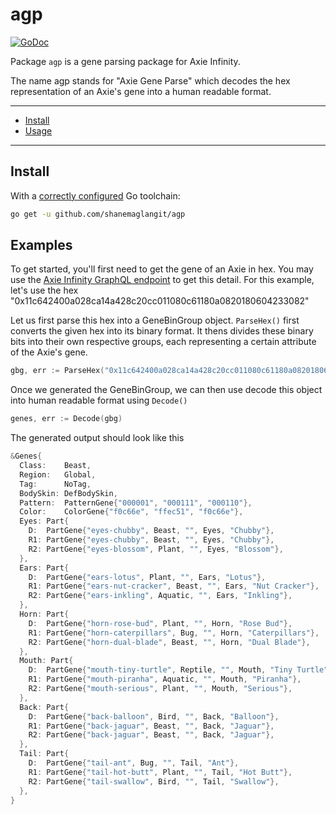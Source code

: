 # agp

[![GoDoc](https://pkg.go.dev/badge/github.com/shanemaglangit/agp?utm_source=godoc)](https://godoc.org/github.com/shanemaglangit/agp)

Package `agp` is a gene parsing package for Axie Infinity.

The name agp stands for "Axie Gene Parse" which decodes the hex representation of an Axie's gene into a human readable format.

---

* [Install](#install)
* [Usage](#examples)

---

## Install

With a [correctly configured](https://golang.org/doc/install#testing) Go toolchain:

```sh
go get -u github.com/shanemaglangit/agp
```

## Examples

To get started, you'll first need to get the gene of an Axie in hex. You may use the [Axie Infinity GraphQL endpoint](https://axie-graphql.web.app/) to get this detail. For this example, let's use the hex "0x11c642400a028ca14a428c20cc011080c61180a0820180604233082"

Let us first parse this hex into a GeneBinGroup object. `ParseHex()` first converts the given hex into its binary format. It thens divides these binary bits into their own respective groups, each representing a certain attribute of the Axie's gene.

```go
gbg, err := ParseHex("0x11c642400a028ca14a428c20cc011080c61180a0820180604233082")
```

Once we generated the GeneBinGroup, we can then use decode this object into human readable format using `Decode()`

```go
genes, err := Decode(gbg)
```

The generated output should look like this

```go
&Genes{
  Class:    Beast,
  Region:   Global,
  Tag:      NoTag,
  BodySkin: DefBodySkin,
  Pattern:  PatternGene{"000001", "000111", "000110"},
  Color:    ColorGene{"f0c66e", "ffec51", "f0c66e"},
  Eyes: Part{
    D:  PartGene{"eyes-chubby", Beast, "", Eyes, "Chubby"},
    R1: PartGene{"eyes-chubby", Beast, "", Eyes, "Chubby"},
    R2: PartGene{"eyes-blossom", Plant, "", Eyes, "Blossom"},
  },
  Ears: Part{
    D:  PartGene{"ears-lotus", Plant, "", Ears, "Lotus"},
    R1: PartGene{"ears-nut-cracker", Beast, "", Ears, "Nut Cracker"},
    R2: PartGene{"ears-inkling", Aquatic, "", Ears, "Inkling"},
  },
  Horn: Part{
    D:  PartGene{"horn-rose-bud", Plant, "", Horn, "Rose Bud"},
    R1: PartGene{"horn-caterpillars", Bug, "", Horn, "Caterpillars"},
    R2: PartGene{"horn-dual-blade", Beast, "", Horn, "Dual Blade"},
  },
  Mouth: Part{
    D:  PartGene{"mouth-tiny-turtle", Reptile, "", Mouth, "Tiny Turtle"},
    R1: PartGene{"mouth-piranha", Aquatic, "", Mouth, "Piranha"},
    R2: PartGene{"mouth-serious", Plant, "", Mouth, "Serious"},
  },
  Back: Part{
    D:  PartGene{"back-balloon", Bird, "", Back, "Balloon"},
    R1: PartGene{"back-jaguar", Beast, "", Back, "Jaguar"},
    R2: PartGene{"back-jaguar", Beast, "", Back, "Jaguar"},
  },
  Tail: Part{
    D:  PartGene{"tail-ant", Bug, "", Tail, "Ant"},
    R1: PartGene{"tail-hot-butt", Plant, "", Tail, "Hot Butt"},
    R2: PartGene{"tail-swallow", Bird, "", Tail, "Swallow"},
  },
}
```

